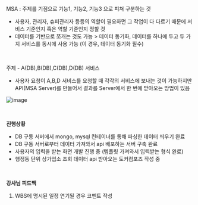 MSA : 주제를 기점으로 기능1, 기능2, 기능3 으로 피쳐 구분하는 것

- 사용자, 관리자, 슈퍼관리자 등등의 역할이 필요하면 그 작업이 다 다르기 때문에 서비스 기준인지 혹은 역할 기준인지 정할 것
- 데이터를 기반으로 쪼개는 것도 가능 > 데이터 동기화, 데이터를 하나에 두고 두 가지 서비스를 동시에 사용 가능 (이 경우, 데이터 동기화 필수)

<BR>

주제 - A(DB),B(DB),C(DB),D(DB) 서비스

- 사용자 요청이 A,B,D 서비스를 요청할 때 각각의 서비스에 보내는 것이 가능하지만 API(MSA Server)를 만들어서 결과를 Server에서 한 번에 받아오는 방법이 있음

![image](https://user-images.githubusercontent.com/77096463/114796558-44e9e300-9dcc-11eb-9e7d-e826654ffdff.png)

<br>

**진행상황**

- DB 구동 서버에서 mongo, mysql 컨테이너를 통해 파싱한 데이터 띄우기 완료
- DB 구동 서버로부터 데이터 가져와서 api 배포하는 서버 구축 완료
- 사용자의 입력을 받는 화면 개발 진행 중 (템플릿 가져와서 입력받는 형식 완료)
- 행정동 단위 상가업소 조회 데이터 api 받아오는 도커컴포즈 작성 중

<br>

**강사님 피드백**

1. WBS에 명시된 일정 연기될 경우 코멘트 작성



